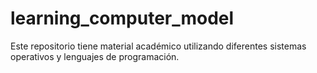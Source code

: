 # learning_computer_model
Este repositorio tiene material académico utilizando diferentes sistemas operativos y lenguajes de programación.
